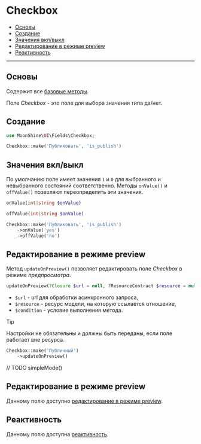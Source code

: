# Checkbox

- [Основы](#basics)
- [Создание](#make)
- [Значения вкл/выкл](#on-off)
- [Редактирование в режиме preview](#preview-edit)
- [Реактивность](#reactive)

---

<a name="basics"></a>
## Основы

Содержит все [базовые методы](/docs/{{version}}/fields/basic-methods).

Поле *Checkbox* - это поле для выбора значения типа да/нет.

<a name="make"></a>
## Создание

```php
use MoonShine\UI\Fields\Checkbox; 

Checkbox::make('Публиковать', 'is_publish') 
```

<a name="on-off"></a>
## Значения вкл/выкл

По умолчанию поле имеет значения `1` и `0` для выбранного и невыбранного состояний соответственно. Методы `onValue()` и `offValue()` позволяют переопределить эти значения.

```php
onValue(int|string $onValue)
```

```php
offValue(int|string $onValue)
```

```php
Checkbox::make('Публиковать', 'is_publish')
    ->onValue('yes')
    ->offValue('no')
```

<a name="editing-in-preview"></a>
## Редактирование в режиме preview

Метод `updateOnPreview()` позволяет редактировать поле *Checkbox* в режиме *предпросмотра*.

```php
updateOnPreview(?Closure $url = null, ?ResourceContract $resource = null, mixed $condition = null)
```

- `$url` - url для обработки асинхронного запроса,
- `$resource` - ресурс модели, на которую ссылается отношение,
- `$condition` - условие выполнения метода.

> [!TIP]
> Настройки не обязательны и должны быть переданы, если поле работает вне ресурса.

```php
Checkbox::make('Публичный')
    ->updateOnPreview()
```

// TODO simpleMode()

<a name="preview-edit"></a>
## Редактирование в режиме preview

Данному полю доступно [редактирование в режиме preview](/docs/{{version}}/fields/basic-methods.md#preview-edit).

<a name="reactive"></a>
## Реактивность

Данному полю доступна [реактивность](/docs/{{version}}/fields/basic-methods.md#reactive).